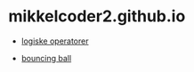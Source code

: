 # mikkelcoder2.github.io

- [logiske operatorer](logiske_operatorer/)

- [bouncing ball](bouncing_ball/)
